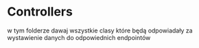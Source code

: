 # Controllers

w tym folderze dawaj wszystkie clasy
które będą odpowiadały za wystawienie danych
do odpowiednich endpointów